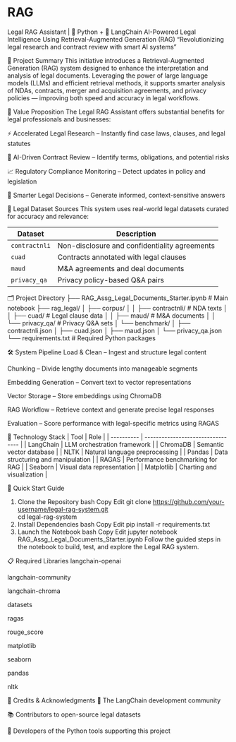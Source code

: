 # RAG

 Legal RAG Assistant | 🐍 Python + 🧠 LangChain
AI-Powered Legal Intelligence Using Retrieval-Augmented Generation (RAG)
“Revolutionizing legal research and contract review with smart AI systems”

📘 Project Summary
This initiative introduces a Retrieval-Augmented Generation (RAG) system designed to enhance the interpretation and analysis of legal documents. Leveraging the power of large language models (LLMs) and efficient retrieval methods, it supports smarter analysis of NDAs, contracts, merger and acquisition agreements, and privacy policies — improving both speed and accuracy in legal workflows.

💼 Value Proposition
The Legal RAG Assistant offers substantial benefits for legal professionals and businesses:

⚡ Accelerated Legal Research – Instantly find case laws, clauses, and legal statutes

📜 AI-Driven Contract Review – Identify terms, obligations, and potential risks

📈 Regulatory Compliance Monitoring – Detect updates in policy and legislation

🧠 Smarter Legal Decisions – Generate informed, context-sensitive answers

📂 Legal Dataset Sources
This system uses real-world legal datasets curated for accuracy and relevance:

| Dataset       | Description                                   |
| ------------- | --------------------------------------------- |
| `contractnli` | Non-disclosure and confidentiality agreements |
| `cuad`        | Contracts annotated with legal clauses        |
| `maud`        | M\&A agreements and deal documents            |
| `privacy_qa`  | Privacy policy-based Q\&A pairs               |

🗂️ Project Directory
├── RAG_Assg_Legal_Documents_Starter.ipynb   # Main notebook
├── rag_legal/
│   ├── corpus/
│   │   ├── contractnli/                     # NDA texts
│   │   ├── cuad/                            # Legal clause data
│   │   ├── maud/                            # M&A documents
│   │   └── privacy_qa/                      # Privacy Q&A sets
│   └── benchmark/
│       ├── contractnli.json
│       ├── cuad.json
│       ├── maud.json
│       └── privacy_qa.json
└── requirements.txt                         # Required Python packages

🛠️ System Pipeline
Load & Clean – Ingest and structure legal content

Chunking – Divide lengthy documents into manageable segments

Embedding Generation – Convert text to vector representations

Vector Storage – Store embeddings using ChromaDB

RAG Workflow – Retrieve context and generate precise legal responses

Evaluation – Score performance with legal-specific metrics using RAGAS

🧰 Technology Stack
| Tool       | Role                              |
| ---------- | --------------------------------- |
| LangChain  | LLM orchestration framework       |
| ChromaDB   | Semantic vector database          |
| NLTK       | Natural language preprocessing    |
| Pandas     | Data structuring and manipulation |
| RAGAS      | Performance benchmarking for RAG  |
| Seaborn    | Visual data representation        |
| Matplotlib | Charting and visualization        |

🚀 Quick Start Guide
1. Clone the Repository
bash
Copy
Edit
git clone https://github.com/your-username/legal-rag-system.git  
cd legal-rag-system
2. Install Dependencies
bash
Copy
Edit
pip install -r requirements.txt
3. Launch the Notebook
bash
Copy
Edit
jupyter notebook RAG_Assg_Legal_Documents_Starter.ipynb
Follow the guided steps in the notebook to build, test, and explore the Legal RAG system.

📋 Required Libraries
langchain-openai

langchain-community

langchain-chroma

datasets

ragas

rouge_score

matplotlib

seaborn

pandas

nltk

🙏 Credits & Acknowledgments
🙌 The LangChain development community

📚 Contributors to open-source legal datasets

🧰 Developers of the Python tools supporting this project




